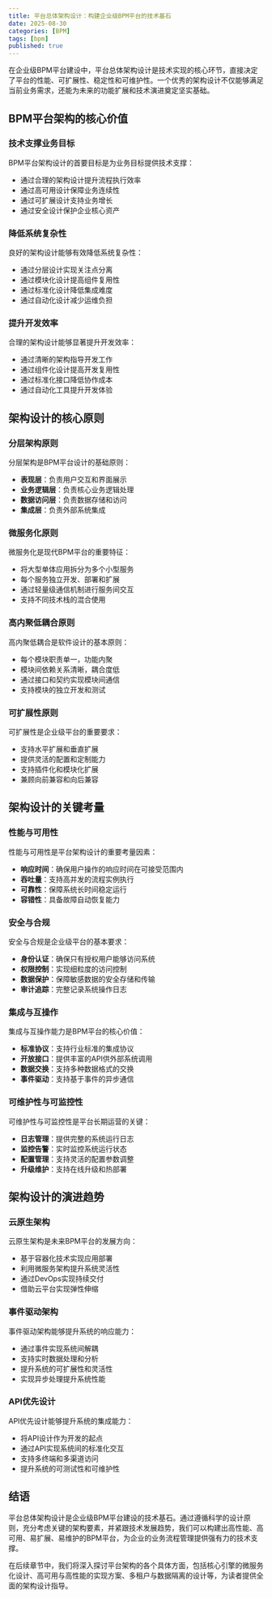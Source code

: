 ```yaml
---
title: 平台总体架构设计：构建企业级BPM平台的技术基石
date: 2025-08-30
categories: [BPM]
tags: [bpm]
published: true
---
```


在企业级BPM平台建设中，平台总体架构设计是技术实现的核心环节，直接决定了平台的性能、可扩展性、稳定性和可维护性。一个优秀的架构设计不仅能够满足当前业务需求，还能为未来的功能扩展和技术演进奠定坚实基础。

## BPM平台架构的核心价值

### 技术支撑业务目标

BPM平台架构设计的首要目标是为业务目标提供技术支撑：
- 通过合理的架构设计提升流程执行效率
- 通过高可用设计保障业务连续性
- 通过可扩展设计支持业务增长
- 通过安全设计保护企业核心资产

### 降低系统复杂性

良好的架构设计能够有效降低系统复杂性：
- 通过分层设计实现关注点分离
- 通过模块化设计提高组件复用性
- 通过标准化设计降低集成难度
- 通过自动化设计减少运维负担

### 提升开发效率

合理的架构设计能够显著提升开发效率：
- 通过清晰的架构指导开发工作
- 通过组件化设计提高开发复用性
- 通过标准化接口降低协作成本
- 通过自动化工具提升开发体验

## 架构设计的核心原则

### 分层架构原则

分层架构是BPM平台设计的基础原则：
- **表现层**：负责用户交互和界面展示
- **业务逻辑层**：负责核心业务逻辑处理
- **数据访问层**：负责数据存储和访问
- **集成层**：负责外部系统集成

### 微服务化原则

微服务化是现代BPM平台的重要特征：
- 将大型单体应用拆分为多个小型服务
- 每个服务独立开发、部署和扩展
- 通过轻量级通信机制进行服务间交互
- 支持不同技术栈的混合使用

### 高内聚低耦合原则

高内聚低耦合是软件设计的基本原则：
- 每个模块职责单一，功能内聚
- 模块间依赖关系清晰，耦合度低
- 通过接口和契约实现模块间通信
- 支持模块的独立开发和测试

### 可扩展性原则

可扩展性是企业级平台的重要要求：
- 支持水平扩展和垂直扩展
- 提供灵活的配置和定制能力
- 支持插件化和模块化扩展
- 兼顾向前兼容和向后兼容

## 架构设计的关键考量

### 性能与可用性

性能与可用性是平台架构设计的重要考量因素：
- **响应时间**：确保用户操作的响应时间在可接受范围内
- **吞吐量**：支持高并发的流程实例执行
- **可靠性**：保障系统长时间稳定运行
- **容错性**：具备故障自动恢复能力

### 安全与合规

安全与合规是企业级平台的基本要求：
- **身份认证**：确保只有授权用户能够访问系统
- **权限控制**：实现细粒度的访问控制
- **数据保护**：保障敏感数据的安全存储和传输
- **审计追踪**：完整记录系统操作日志

### 集成与互操作

集成与互操作能力是BPM平台的核心价值：
- **标准协议**：支持行业标准的集成协议
- **开放接口**：提供丰富的API供外部系统调用
- **数据交换**：支持多种数据格式的交换
- **事件驱动**：支持基于事件的异步通信

### 可维护性与可监控性

可维护性与可监控性是平台长期运营的关键：
- **日志管理**：提供完整的系统运行日志
- **监控告警**：实时监控系统运行状态
- **配置管理**：支持灵活的配置参数调整
- **升级维护**：支持在线升级和热部署

## 架构设计的演进趋势

### 云原生架构

云原生架构是未来BPM平台的发展方向：
- 基于容器化技术实现应用部署
- 利用微服务架构提升系统灵活性
- 通过DevOps实现持续交付
- 借助云平台实现弹性伸缩

### 事件驱动架构

事件驱动架构能够提升系统的响应能力：
- 通过事件实现系统间解耦
- 支持实时数据处理和分析
- 提升系统的可扩展性和灵活性
- 实现异步处理提升系统性能

### API优先设计

API优先设计能够提升系统的集成能力：
- 将API设计作为开发的起点
- 通过API实现系统间的标准化交互
- 支持多终端和多渠道访问
- 提升系统的可测试性和可维护性

## 结语

平台总体架构设计是企业级BPM平台建设的技术基石。通过遵循科学的设计原则，充分考虑关键的架构要素，并紧跟技术发展趋势，我们可以构建出高性能、高可用、易扩展、易维护的BPM平台，为企业的业务流程管理提供强有力的技术支撑。

在后续章节中，我们将深入探讨平台架构的各个具体方面，包括核心引擎的微服务化设计、高可用与高性能的实现方案、多租户与数据隔离的设计等，为读者提供全面的架构设计指导。